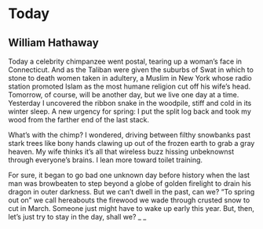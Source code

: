 # Today
## William Hathaway
Today a celebrity chimpanzee went postal,
tearing up a woman’s face in Connecticut.
And as the Taliban were given the suburbs
of Swat in which to stone to death women
taken in adultery, a Muslim in New York
whose radio station promoted Islam
as the most humane religion cut off
his wife’s head. Tomorrow, of course,
will be another day, but we live one day
at a time. Yesterday I uncovered the ribbon
snake in the woodpile, stiff and cold
in its winter sleep. A new urgency for spring:
I put the split log back and took my wood
from the farther end of the last stack.

What’s with the chimp? I wondered,
driving between filthy snowbanks past stark
trees like bony hands clawing up out
of the frozen earth to grab a gray heaven.
My wife thinks it’s all that wireless buzz
hissing unbeknownst through everyone’s
brains. I lean more toward toilet training.

For sure, it began to go bad one unknown day
before history when the last man
was browbeaten to step beyond a globe
of golden firelight to drain his dragon
in outer darkness. But we can’t dwell
in the past, can we? “To spring out on”
we call hereabouts the firewood we wade
through crusted snow to cut in March.
Someone just might have to wake up
early this year. But, then, let’s just try
to stay in the day, shall we? _
_